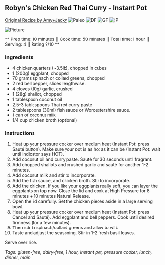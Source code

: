 ## Robyn's Chicken Red Thai Curry - Instant Pot

[Original Recipe by Amy+Jacky](https://www.pressurecookrecipes.com/easyrecipe-print/10651-0/)
![Paleo](https://img.shields.io/badge/-Paleo-blueviolet.svg)
![DF](https://img.shields.io/badge/-Dairy--free-blue.svg)
![GF](https://img.shields.io/badge/-Gluten--free-yellow.svg)
![IP](https://img.shields.io/badge/-Instant%20pot-ff69b4.svg)

![Picture](../img/)

** Prep time: 10 minutes || Cook time: 50 minutes || Total time: 1 hour || Serving: 4 || Rating ?/10 **

### Ingredients

- 4 chicken quarters (~3.5lb), chopped in cubes
- 1 (200g) eggplant, chopped
- 70 grams spinach or collard greens, chopped
- 2 red bell pepper, slices lengthwise.
- 4 cloves (10g) garlic, crushed
- 1 (28g) shallot, chopped
- 1 tablespoon coconut oil
- 2.5-3 tablespoons Thai red curry paste
- 2 tablespoons (30ml) fish sauce or Worcestershire sauce.
- 1 can of coconut milk
- 1/4 cup chicken broth (optional)

### Instructions

1. Heat up your pressure cooker over medium heat (Instant Pot: press Sauté button). Make sure your pot is as hot as it can be (Instant Pot: wait until indicator says HOT).
2. Add coconut oil and curry paste. Sauté for 30 seconds until fragrant. 
3. Add chopped shallots and crushed garlic and sauté for another 1-2 minutes.
4. Add coconut milk and stir to incorporate. 
5. Add the fish sauce, and chicken broth. Stir to incorporate.
6. Add the chicken. If you like your eggplants really soft, you can layer the eggplants on top now. Close the lid and cook at High Pressure for 8 minutes + 10 minutes Natural Release. 
7. Open the lid carefully. Set the chicken pieces aside in a large serving bowl. 
8. Heat up your pressure cooker over medium heat (Instant Pot: press Cancel and Sauté). Add eggplant and bell peppers. Cook until desired firmness (for a few minutes). 
9. Then stir in spinach/collard greens and allow to wilt.
10. Taste and adjust the seasoning. Stir in 1-2 fresh basil leaves.

Serve over rice.

_Tags: gluten-free, dairy-free, 1 hour, instant pot, pressure cooker, lunch, dinner, main_
